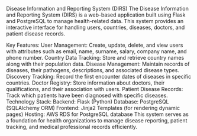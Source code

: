 Disease Information and Reporting System (DIRS)
The Disease Information and Reporting System (DIRS) is a web-based application built using Flask and PostgreSQL to manage health-related data. This system provides an interactive interface for handling users, countries, diseases, doctors, and patient disease records.

Key Features:
User Management: Create, update, delete, and view users with attributes such as email, name, surname, salary, company name, and phone number.
Country Data Tracking: Store and retrieve country names along with their population data.
Disease Management: Maintain records of diseases, their pathogens, descriptions, and associated disease types.
Discovery Tracking: Record the first encounter dates of diseases in specific countries.
Doctor Registry: Store information about doctors, their qualifications, and their association with users.
Patient Disease Records: Track which patients have been diagnosed with specific diseases.
Technology Stack:
Backend: Flask (Python)
Database: PostgreSQL (SQLAlchemy ORM)
Frontend: Jinja2 Templates (for rendering dynamic pages)
Hosting: AWS RDS for PostgreSQL database
This system serves as a foundation for health organizations to manage disease reporting, patient tracking, and medical professional records efficiently.
